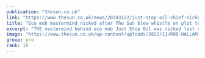```yaml
---
publication: "thesun.co.uk"
link: "https://www.thesun.co.uk/news/20343122/just-stop-oil-chief-nicked-motorway-plot/"
title: "Eco mob mastermind nicked after The Sun blew whistle on plot to block M25"
excerpt: "THE mastermind behind eco mob Just Stop Oil was nicked last night after The Sun blew the whistle on their plot to block the motorway network. Roger Hallam, 56, was being questioned after we told po…"
image: "https://www.thesun.co.uk/wp-content/uploads/2022/11/ROB-HALLAM-OFF-PLATFORM-1.jpg?strip=all&quality=100&w=1920&h=1080&crop=1"
group: pro
rank: 18
---
```

